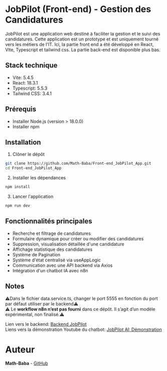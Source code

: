 # JobPilot (Front-end) - Gestion des Candidatures
JobPilot est une application web destiné à faciliter la gestion et le suivi des candidatures. Cette application est un prototype et est uniquement tourné vers les métiers de l'IT. 
Ici, la partie front end a été développé en React, Vite, Typescript et tailwind css. La partie back-end est disponible plus bas.

## Stack technique
* Vite: 5.4.5
* React: 18.3.1
* Typescript: 5.5.3
* Tailwind CSS: 3.4.1

## Prérequis
* Installer Node.js (version > 18.0.0)
* Installer npm
  
## Installation

1. Clôner le dépôt
```bash
git clone https://github.com/Math-Baba/Front-end_JobPilot_App.git
cd Front-end_JobPilot_App
```

2. Installer les dépendances
```bash
npm install
```

3. Lancer l'application
```bash
npm run dev
```

## Fonctionnalités principales 
* Recherche et filtrage de candidatures
* Formulaire dynamique pour créer ou modifier des candidatures
* Suppression, visualisation détaillée d'une candidature
* Affichage statistique des candidatures
* Système de Pagination 
* Système d'état centralisé via useAppLogic
* Communication avec une API backend via Axios
* Intégration d'un chatbot IA avec n8n

## Notes
⚠️Dans le fichier data.service.ts, changer le port 5555 en fonction du port par défaut utiliser par le backend⚠️<br>
⚠️ Le **workflow n8n n’est pas fourni** dans ce dépôt. Il s’agit d’un modèle expérimental, non finalisé.⚠️

Lien vers le backend: [Backend JobPilot](https://github.com/Math-Baba/Back-end_JobPilot_App.git)<br>
Liens vers la démonstration Youtube du chatbot: [JobPilot AI: Démonstration](https://youtu.be/hbEBSmX3e1c)

# Auteur
**Math-Baba** - [GitHub](https://github.com/Math-Baba)
